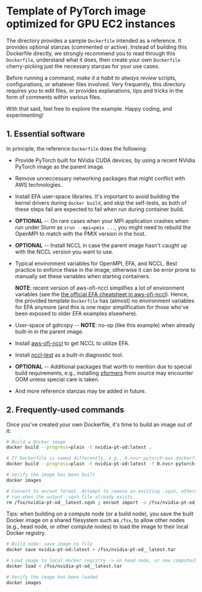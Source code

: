 # Template of PyTorch image optimized for GPU EC2 instances

The directory provides a sample `Dockerfile` intended as a reference. It provides optional stanzas
(commented or active). Instead of building this Dockerfile directly, we strongly recommend you to
read through this `Dockerfile`, understand what it does, then create your own `Dockerfile`
cherry-picking just the necessary stanzas for your use cases.

Before running a command, _make it a habit to always review_ scripts, configurations, or whatever
files involved. Very frequently, this directory requires you to edit files, or provides
explanations, tips and tricks in the form of comments within various files.

With that said, feel free to explore the example. Happy coding, and experimenting!

## 1. Essential software

In principle, the reference `Dockerfile` does the following:

- Provide PyTorch built for NVidia CUDA devices, by using a recent NVidia PyTorch image as the
  parent image.
- Remove unneccessary networking packages that might conflict with AWS technologies.
- Install EFA user-space libraries. It's important to avoid building the kernel drivers during
  `docker build`, and skip the self-tests, as both of these steps fail are expected to fail when run
  during container build.
- **OPTIONAL** -- On rare cases when your MPI application crashes when run under Slurm as `srun
  --mpi=pmix ...`, you might need to rebuild the OpenMPI to match with the PMIX version in the host.
- **OPTIONAL** -- Install NCCL in case the parent image hasn't caught up with the NCCL version you
  want to use.
- Typical environment variables for OpenMPI, EFA, and NCCL. Best practice to enforce these in the
  image, otherwise it can be error prone to manually set these variables when starting containers.

  **NOTE**: recent version of aws-ofi-nccl simplifies a lot of environment variables (see the [the
  official EFA cheatsheet in
  aws-ofi-nccl](https://github.com/aws/aws-ofi-nccl/blob/master/doc/efa-env-var.md)). Hence, the
  provided template `Dockerfile` has (almost) no environment variables for EFA anymore (and this is
  one major simplification for those who've been exposed to older EFA examples elsewhere).
- User-space of gdrcopy -- **NOTE**: no-op (like this example) when already built-in in the parent
  image.
- Install [aws-ofi-nccl](https://github.com/aws/aws-ofi-nccl) to get NCCL to utilize EFA.
- Install [nccl-test](https://github.com/NVIDIA/nccl-tests) as a built-in diagnostic tool.
- **OPTIONAL** -- Additional packages that worth to mention due to special build requirements, e.g.,
  installing [xformers](https://github.com/facebookresearch/xformers#install-troubleshooting) from
  source may encounter OOM unless special care is taken.
- And more reference stanzas may be added in future.

## 2. Frequently-used commands

Once you've created your own Dockerfile, it's time to build an image out of it:

```bash
# Build a Docker image
docker build --progress=plain -t nvidia-pt-od:latest .

# If Dockerfile is named differently, e.g., 0.nvcr-pytorch-aws.dockerfile
docker build --progress=plain -t nvidia-pt-od:latest -f 0.nvcr-pytorch-aws.dockerfile .

# Verify the image has been built
docker images

# Convert to enroot format. Attempt to remove an existing .sqsh, otherwise enroot refuses to
# run when the output .sqsh file already exists.
rm /fsx/nvidia-pt-od__latest.sqsh ; enroot import -o /fsx/nvidia-pt-od__latest.sqsh dockerd://nvidia-pt-od:latest
```

Tips: when building on a compute node (or a build node), you save the built Docker image on a shared
filesystem such as `/fsx`, to allow other nodes (e.g., head node, or other compute nodes) to load
the image to their local Docker registry.

```bash
# Build node: save image to file
docker save nvidia-pt-od:latest > /fsx/nvidia-pt-od__latest.tar

# Load image to local docker registry -> on head node, or new compute/build node
docker load < /fsx/nvidia-pt-od__latest.tar

# Verify the image has been loaded
docker images
```
